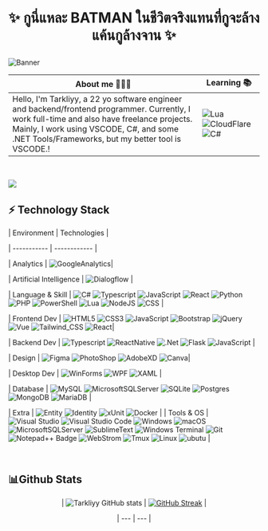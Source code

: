 <h1  align="center">

✨ กูนี่แหละ BATMAN ในชีวิตจริงแทนที่กูจะล้างแค้นกูล้างจาน ✨

</h1>

  

  

![Banner](https://m1r.ai/n1mk6.png)

  
  
  
| About me ☝🏻🤓 | Learning 📚 |
|-|-|
| Hello, I'm Tarkliyy, a 22 yo software engineer and backend/frontend programmer. Currently, I work full-time and also have freelance projects. <br>Mainly, I work using VSCODE, C#, and some .NET Tools/Frameworks, but my better tool is VSCODE.!</br> |  ![Lua](https://img.shields.io/badge/lua-%235C2D91.svg?style=for-the-badge&logo=lua&logoColor=white)  ![CloudFlare](https://img.shields.io/badge/Cloudflare-F38020?style=for-the-badge&logo=Cloudflare&logoColor=white) ![C#](https://img.shields.io/badge/c%23-551DEF.svg?style=for-the-badge&logo=csharp&logoColor=white)||

  
  

<p  align="center">

  
  

</p>

<br>

  

  

[![](https://visitcount.itsvg.in/api?id=Tarkliyy&label=Profile%20Views&color=11&icon=4&pretty=true)](https://github.com/tarkliyy)

  

  
  

  
  

  

<h2>⚡ Technology Stack </h2>

  

  

| Environment | Technologies |

| ----------- | ------------ |

| Analytics | ![GoogleAnalytics](https://img.shields.io/badge/Google%20Analytics-E37400?style=for-the-badge&logo=google%20analytics&logoColor=white)|

| Artificial Intelligence |   ![Dialogflow](https://img.shields.io/badge/dialogflow-FF9800?style=for-the-badge&logo=dialogflow&logoColor=white) |

| Language & Skill | 
![C#](https://img.shields.io/badge/c%23-551DEF.svg?style=for-the-badge&logo=csharp&logoColor=white) ![Typescript](https://img.shields.io/badge/TypeScript-007ACC?style=for-the-badge&logo=typescript&logoColor=white) ![JavaScript](https://img.shields.io/badge/JavaScript-F7DF1E?style=for-the-badge&logo=javascript&logoColor=black)
![React](https://img.shields.io/badge/React-20232A?style=for-the-badge&logo=react&logoColor=61DAFB)  ![Python](https://img.shields.io/badge/python-3670A0?style=for-the-badge&logo=python&logoColor=ffdd54) ![PHP](https://img.shields.io/badge/php-%23777BB4.svg?style=for-the-badge&logo=php&logoColor=white) ![PowerShell](https://img.shields.io/badge/PowerShell-%235391FE.svg?style=for-the-badge&logo=powershell&logoColor=white) ![Lua](https://img.shields.io/badge/lua-%235C2D91.svg?style=for-the-badge&logo=lua&logoColor=white) ![NodeJS](https://img.shields.io/badge/Node.js-43853D?style=for-the-badge&logo=node.js&logoColor=white) ![CSS](https://img.shields.io/badge/CSS-239120?&style=for-the-badge&logo=css3&logoColor=white) |

| Frontend Dev | ![HTML5](https://img.shields.io/badge/html5-%23E34F26.svg?style=for-the-badge&logo=html5&logoColor=white) ![CSS3](https://img.shields.io/badge/css3-%231572B6.svg?style=for-the-badge&logo=css3&logoColor=white) ![JavaScript](https://img.shields.io/badge/javascript-%23323330.svg?style=for-the-badge&logo=javascript&logoColor=%23F7DF1E) ![Bootstrap](https://img.shields.io/badge/bootstrap-%23563D7C.svg?style=for-the-badge&logo=bootstrap&logoColor=white) ![jQuery](https://img.shields.io/badge/jquery-%230769AD.svg?style=for-the-badge&logo=jquery&logoColor=white) ![Vue](https://img.shields.io/badge/Vue.js-35495E?style=for-the-badge&logo=vue.js&logoColor=4FC08D) ![Tailwind_CSS](https://img.shields.io/badge/Tailwind_CSS-38B2AC?style=for-the-badge&logo=tailwind-css&logoColor=white) ![React](https://img.shields.io/badge/React-20232A?style=for-the-badge&logo=react&logoColor=61DAFB)|

| Backend Dev |  ![Typescript](https://img.shields.io/badge/TypeScript-007ACC?style=for-the-badge&logo=typescript&logoColor=white) ![ReactNative](https://img.shields.io/badge/React_Native-20232A?style=for-the-badge&logo=react&logoColor=61DAFB) ![.Net](https://img.shields.io/badge/ASP.NET-5C2D91?style=for-the-badge&logo=.net&logoColor=white) ![Flask](https://img.shields.io/badge/flask-%23000.svg?style=for-the-badge&logo=flask&logoColor=white) ![JavaScript](https://img.shields.io/badge/javascript-%23323330.svg?style=for-the-badge&logo=javascript&logoColor=%23F7DF1E)  |

| Design | ![Figma](https://img.shields.io/badge/Figma-F24E1E?style=for-the-badge&logo=figma&logoColor=white) ![PhotoShop](https://img.shields.io/badge/Adobe%20Photoshop-31A8FF?style=for-the-badge&logo=Adobe%20Photoshop&logoColor=black) ![AdobeXD](https://img.shields.io/badge/Adobe%20XD-470137?style=for-the-badge&logo=Adobe%20XD&logoColor=#FF61F6) ![Canva](https://img.shields.io/badge/Canva-%2300C4CC.svg?&style=for-the-badge&logo=Canva&logoColor=white)|

| Desktop Dev | ![WinForms](https://img.shields.io/badge/WinForms-5A677A?style=for-the-badge&logo=windowsXP&logoColor=FFFFFF) ![WPF](https://img.shields.io/badge/WPF-1572B6?style=for-the-badge&logo=windows&logoColor=FFFFFF) ![XAML](https://img.shields.io/badge/xaml-%23007ACC.svg?style=for-the-badge&logo=xaml&logoColor=white) |

| Database | ![MySQL](https://img.shields.io/badge/mysql-%231572B6.svg?style=for-the-badge&logo=mysql&logoColor=white) ![MicrosoftSQLServer](https://img.shields.io/badge/MS%20SQL%20Server-CC2927?style=for-the-badge&logo=microsoft%20sql%20server&logoColor=white) ![SQLite](https://img.shields.io/badge/sqlite-%2307405e.svg?style=for-the-badge&logo=sqlite&logoColor=white) ![Postgres](https://img.shields.io/badge/postgresql-%23316192.svg?style=for-the-badge&logo=postgresql&logoColor=white) ![MongoDB](https://img.shields.io/badge/MongoDB-%234ea94b.svg?style=for-the-badge&logo=mongodb&logoColor=white) ![MariaDB](https://img.shields.io/badge/MariaDB-003545?style=for-the-badge&logo=mariadb&logoColor=white) |

| Extra |  ![Entity](https://img.shields.io/badge/Entity%20Framework-5C2D91?style=for-the-badge&logo=.net) ![Identity](https://img.shields.io/badge/ASP%20Identity-4879AB?style=for-the-badge&logo=microsoft) ![xUnit](https://img.shields.io/badge/XUnit-black?style=for-the-badge&logo=x) ![Docker](https://img.shields.io/badge/docker-%230db7ed.svg?style=for-the-badge&logo=docker&logoColor=white) |
| Tools & OS | ![Visual Studio](https://img.shields.io/badge/Visual%20Studio-5E4481?style=for-the-badge&logo=Visual%20Studio&logoColor=FFFFFF) ![Visual Studio Code](https://img.shields.io/badge/Visual%20Studio%20Code-0080CE?style=for-the-badge&logo=Visual%20Studio%20Code&logoColor=FFFFFF)   ![Windows](https://img.shields.io/badge/Windows-0078D6?style=for-the-badge&logo=windows&logoColor=white) ![macOS](https://img.shields.io/badge/mac%20os-000000?style=for-the-badge&logo=macos&logoColor=F0F0F0) ![MicrosoftSQLServer](https://img.shields.io/badge/MS%20SQL%20SMS-CC2927?style=for-the-badge&logo=microsoft%20sql%20server&logoColor=white) ![SublimeText](https://img.shields.io/badge/sublime_text-%23575757.svg?&style=for-the-badge&logo=sublime-text&logoColor=important)  ![Windows Terminal](https://img.shields.io/badge/MS%20Terminal-%234D4D4D.svg?style=for-the-badge&logo=windows-terminal&logoColor=white) ![Git](https://img.shields.io/badge/git-%23F05033.svg?style=for-the-badge&logo=git&logoColor=white) ![Notepad++ Badge](https://img.shields.io/badge/Notepad++-%234ea94b.svg?style=for-the-badge&logo=notepad%2B%2B&logoColor=white) ![WebStrom](https://img.shields.io/badge/WebStorm-000000?style=for-the-badge&logo=WebStorm&logoColor=white) ![Tmux](https://img.shields.io/badge/tmux-1BB91F?style=for-the-badge&logo=tmux&logoColor=white)
![Linux](https://img.shields.io/badge/Linux-FCC624?style=for-the-badge&logo=linux&logoColor=black) ![ubutu](https://img.shields.io/badge/Ubuntu-E95420?style=for-the-badge&logo=ubuntu&logoColor=white)  |

  
  
  

<br>

  

  

<h2>📊Github Stats</h2>

<span  align="center">

  

| ![Tarkliyy GitHub stats](https://github-readme-stats.vercel.app/api?username=Tarkliyy&show_icons=true&theme=material-palenight) | [![GitHub Streak](https://streak-stats.demolab.com/?user=Tarkliyy&theme=material-palenight)](#) |

| --- | --- |
